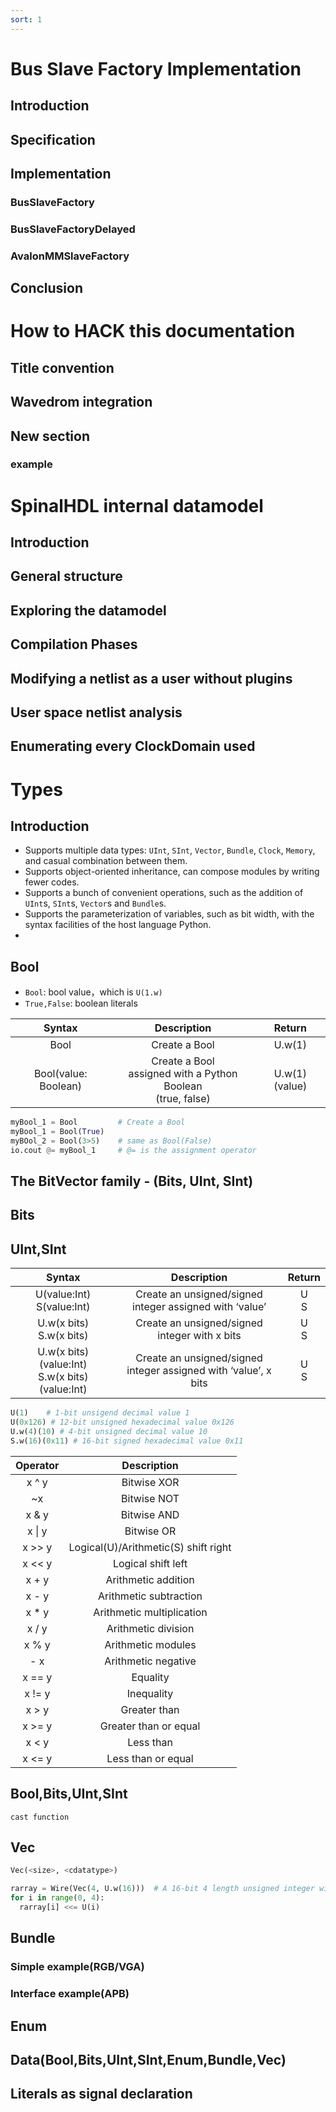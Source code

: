 ```yaml
---
sort: 1
---
```


# Bus Slave Factory Implementation
## Introduction
## Specification
## Implementation
### BusSlaveFactory
### BusSlaveFactoryDelayed
### AvalonMMSlaveFactory
## Conclusion


# How to HACK this documentation
## Title convention
## Wavedrom integration
## New section
### example


# SpinalHDL internal datamodel
## Introduction
## General structure
## Exploring the datamodel
## Compilation Phases
## Modifying a netlist as a user without plugins
## User space netlist analysis
## Enumerating every ClockDomain used



# Types
## Introduction

- Supports multiple data types: `UInt`, `SInt`, `Vector`, `Bundle`, `Clock`, `Memory`, and casual combination between them.
- Supports object-oriented inheritance, can compose modules by writing fewer codes.
- Supports a bunch of convenient operations, such as the addition of `UInt`s, `SInt`s, `Vector`s and `Bundle`s.
- Supports the parameterization of variables, such as bit width, with the syntax facilities of the host language Python.
- 
## Bool

* `Bool`: bool value，which is `U(1.w)`
* `True,False`: boolean literals

|        Syntax        |                             Description                              |    Return     |
|:--------------------:|:--------------------------------------------------------------------:|:-------------:|
|         Bool         |                            Create a Bool                             |    U.w(1)     |
| Bool(value: Boolean) | Create a Bool <br/>assigned with a Python Boolean<br/> (true, false) | U.w(1)(value) |

```python
myBool_1 = Bool         # Create a Bool
myBool_1 = Bool(True)
myBOol_2 = Bool(3>5)    # same as Bool(False)
io.cout @= myBool_1     # @= is the assignment operator
```


## The BitVector family - (Bits, UInt, SInt)
## Bits
## UInt,SInt

|                      Syntax                       |                             Description                              |    Return    |
|:-------------------------------------------------:|:--------------------------------------------------------------------:|:------------:|
|           U(value:Int)<br/>S(value:Int)           |     Create an unsigned/signed <br/>integer assigned with ‘value’     |   U<br/>S    |
|            U.w(x bits)<br/>S.w(x bits)            |          Create an unsigned/signed <br/>integer with x bits          |   U<br/>S    |
| U.w(x bits)(value:Int)<br/>S.w(x bits)(value:Int) | Create an unsigned/signed <br/>integer assigned with ‘value’, x bits |   U<br/>S    |

```python
U(1)	# 1-bit unsigend decimal value 1
U(0x126) # 12-bit unsigned hexadecimal value 0x126
U.w(4)(10) # 4-bit unsigned decimal value 10
S.w(16)(0x11) # 16-bit signed hexadecimal value 0x11
```

|  Operator  |              Description              |
|:----------:|:-------------------------------------:|
|   x ^ y    |              Bitwise XOR              |
|     ~x     |              Bitwise NOT              |
|   x & y    |              Bitwise AND              |
| x &#124; y |              Bitwise OR               |
|   x >> y   | 	Logical(U)/Arithmetic(S) shift right |
|   x << y   |          	Logical shift left          |
|   x + y    |          Arithmetic addition          |
|   x - y    |        Arithmetic subtraction         |
|   x * y    |       Arithmetic multiplication       |
|   x / y    |          Arithmetic division          |
|   x % y    |          Arithmetic modules           |
|    - x     |          Arithmetic negative          |
|   x == y   |               Equality                |  
|   x != y   |              Inequality               |
|   x > y    |             Greater than              |
|   x >= y   |         Greater than or equal         |
|   x < y    |              	Less than               |
|   x <= y   |          	Less than or equal          |

## Bool,Bits,UInt,SInt
`cast function`
## Vec

```python
Vec(<size>, <cdatatype>)
```
```python
rarray = Wire(Vec(4, U.w(16)))	# A 16-bit 4 length unsigned integer wire array
for i in range(0, 4):
  rarray[i] <<= U(i)
```

## Bundle
### Simple example(RGB/VGA)
### Interface example(APB)
## Enum
## Data(Bool,Bits,UInt,SInt,Enum,Bundle,Vec)
## Literals as signal declaration